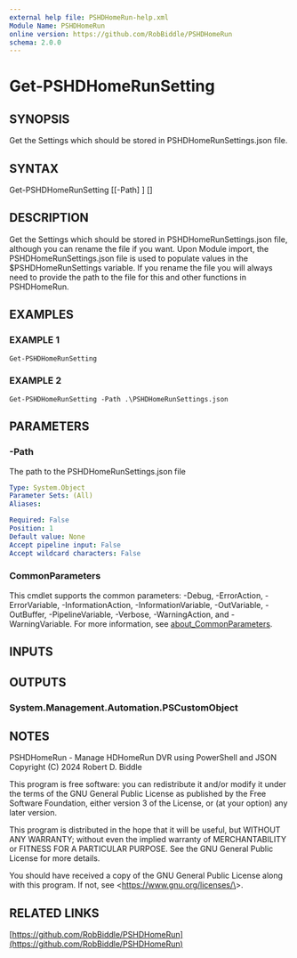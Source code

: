 ```yaml
---
external help file: PSHDHomeRun-help.xml
Module Name: PSHDHomeRun
online version: https://github.com/RobBiddle/PSHDHomeRun
schema: 2.0.0
---
```


# Get-PSHDHomeRunSetting

## SYNOPSIS

Get the Settings which should be stored in PSHDHomeRunSettings.json file.

## SYNTAX

Get-PSHDHomeRunSetting [[-Path] <Object>] [<CommonParameters>]

## DESCRIPTION

Get the Settings which should be stored in PSHDHomeRunSettings.json file, although you can rename the file if you want.
Upon Module import, the PSHDHomeRunSettings.json file is used to populate values in the $PSHDHomeRunSettings variable.
If you rename the file you will always need to provide the path to the file for this and other functions in PSHDHomeRun.

## EXAMPLES

### EXAMPLE 1

```[PowerShell]
Get-PSHDHomeRunSetting
```

### EXAMPLE 2

```[PowerShell]
Get-PSHDHomeRunSetting -Path .\PSHDHomeRunSettings.json
```

## PARAMETERS

### -Path

The path to the PSHDHomeRunSettings.json file

```yaml
Type: System.Object
Parameter Sets: (All)
Aliases:

Required: False
Position: 1
Default value: None
Accept pipeline input: False
Accept wildcard characters: False
```

### CommonParameters

This cmdlet supports the common parameters: -Debug, -ErrorAction, -ErrorVariable, -InformationAction, -InformationVariable, -OutVariable, -OutBuffer, -PipelineVariable, -Verbose, -WarningAction, and -WarningVariable. For more information, see [about_CommonParameters](http://go.microsoft.com/fwlink/?LinkID=113216).

## INPUTS

## OUTPUTS

### System.Management.Automation.PSCustomObject

## NOTES

PSHDHomeRun - Manage HDHomeRun DVR using PowerShell and JSON
Copyright (C) 2024 Robert D. Biddle

This program is free software: you can redistribute it and/or modify
it under the terms of the GNU General Public License as published by
the Free Software Foundation, either version 3 of the License, or
(at your option) any later version.

This program is distributed in the hope that it will be useful,
but WITHOUT ANY WARRANTY; without even the implied warranty of
MERCHANTABILITY or FITNESS FOR A PARTICULAR PURPOSE.
See the
GNU General Public License for more details.

You should have received a copy of the GNU General Public License
along with this program.
If not, see \<<https://www.gnu.org/licenses/\>>.

## RELATED LINKS

[https://github.com/RobBiddle/PSHDHomeRun](https://github.com/RobBiddle/PSHDHomeRun)
